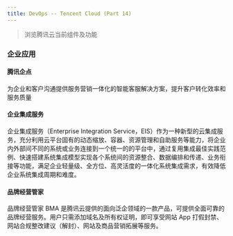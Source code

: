 ```yaml
---
title: DevOps -- Tencent Cloud (Part 14)
---
```


> 浏览腾讯云当前组件及功能

### 企业应用

#### 腾讯企点

为企业和客户沟通提供服务营销一体化的智能客服解决方案，提升客户转化效率和服务质量


#### 企业集成服务

企业集成服务（Enterprise Integration Service，EIS）作为一种新型的云集成服务，充分利用云平台固有的动态缩放、容器、资源管理和自助服务等能力，将企业内外部间不同的系统或业务连接到一个统一的的平台中，通过复用集成最佳实践范例、快速搭建系统集成模型实现各个系统间的资源整合、数据编排和传递、业务衔接等功能，满足企业轻量级、全方位、高灵活度的一体化系统集成需求，有效降低企业系统集成周期和难度。


#### 品牌经营管家

品牌经营管家 BMA 是腾讯云提供的面向泛企领域的一款产品，可提供全面可靠的品牌经营服务。用户只需添加域名及所有权证明，即可享受网站 App 打假封禁、网站合规整改建议（解封）、网站及商品营销拓展等服务。


